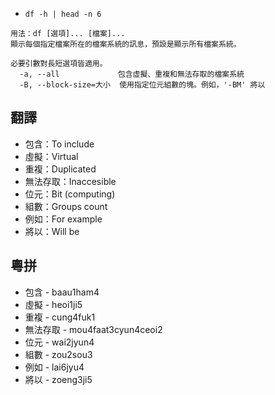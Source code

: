 - `df -h | head -n 6`

```
用法：df [選項]... [檔案]...
顯示每個指定檔案所在的檔案系統的訊息，預設是顯示所有檔案系統。

必要引數對長短選項皆適用。
  -a, --all             包含虛擬、重複和無法存取的檔案系統
  -B, --block-size=大小  使用指定位元組數的塊。例如，'-BM' 將以
```

## 翻譯

- 包含：To include
- 虛擬：Virtual
- 重複：Duplicated
- 無法存取：Inaccesible
- 位元：Bit (computing)
- 組數：Groups count
- 例如：For example
- 將以：Will be

## 粵拼

- 包含 - baau1ham4
- 虛擬 - heoi1ji5
- 重複 - cung4fuk1
- 無法存取 - mou4faat3cyun4ceoi2
- 位元 - wai2jyun4
- 組數 - zou2sou3
- 例如 - lai6jyu4
- 將以 - zoeng3ji5
